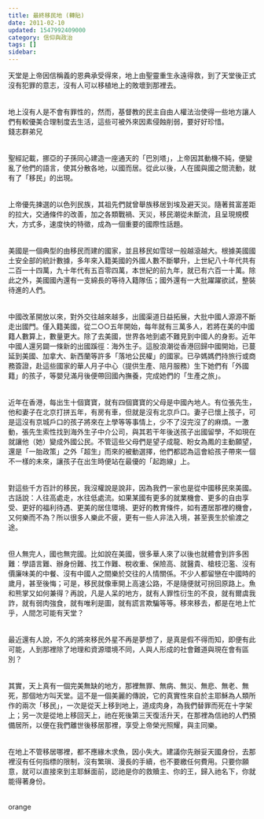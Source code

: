 ```yaml
---
title: 最終移民地 (轉貼)
date: 2011-02-10
updated: 1547992409000
category: 信仰與政治
tags: []
sidebar: 
---
```


<p>天堂是上帝因信稱義的恩典承受得來，地上由聖靈重生永遠得救，到了天堂後正式沒有犯罪的意志，沒有人可以移植地上的敗壞到那裡去。<br/><br/><br/>地上沒有人是不會有罪性的，然而，基督教的民主自由人權法治使得一些地方讓人們有較優美合理制度去生活，這些可被外來因素侵蝕削弱，要好好珍惜。<br/><!--more-->錢志群弟兄<br/><br/><br/>聖經記載，挪亞的子孫同心建造一座通天的「巴別塔」，上帝因其動機不純，便變亂了他們的語言，使其分散各地，以國而居。從此以後，人在國與國之間流動，就有了「移民」的出現。 <br/><br/><br/>上帝優先揀選的以色列民族，其祖先們就曾舉族移居到埃及避天災。隨著貧富差距的拉大，交通條件的改善，加之各類戰禍、天災，移民潮從未斷流，且呈現規模大，方式多，速度快的特徵，成為一個重要的國際性話題。 <br/><br/><br/>美國是一個典型的由移民而建的國家，並且移民如雪球一般越滾越大。根據美國國土安全部的統計數據，多年來入籍美國的外國人數不斷攀升，上世紀八十年代共有二百一十四萬，九十年代有五百零四萬，本世紀的前九年，就已有六百一十萬。除此之外，美國國內還有一支綿長的等待入籍隊伍；國外還有一大批躍躍欲試，整裝待進的人們。 <br/><br/><br/>中國改革開放以來，對外交往越來越多，出國渠道日益拓展，大批中國人源源不斷走出國門。僅入籍美國，從二○○五年開始，每年就有三萬多人，若將在美的中國籍人數算上，數量更大。除了去美國，世界各地到處不難見到中國人的身影。近年中國人還另闢一條新的出國蹊徑：海外生子。這股浪潮從香港回歸中國開始，已蔓延到美國、加拿大、新西蘭等許多「落地公民權」的國家。已孕媽媽們持旅行或商務簽證，赴這些國家的華人月子中心（提供生產、陪月服務）生下她們有「外國籍」的孩子，等嬰兒滿月後便帶回國內撫養，完成她們的「生產之旅」。 <br/><br/><br/>近年在香港，每出生十個寶寶，就有四個寶寶的父母是中國內地人。有位張先生，他和妻子在北京打拼五年，有房有車，但就是沒有北京戶口。妻子已懷上孩子，可是這沒有京城戶口的孩子將來在上學等等事情上，少不了沒完沒了的麻煩。一激動，張先生索性找到海外生子中介公司，與其若干年後送孩子出國留學，不如現在就讓他（她）變成外國公民。不管這些父母們是望子成龍、盼女為鳳的主動願望，還是「一胎政策」之外「超生」而來的被動選擇，他們都認為這會給孩子帶來一個不一樣的未來，讓孩子在出生時便站在最優的「起跑線」上。 <br/><br/><br/>對這些千方百計的移民，我沒權說是說非，因為我們一家也是從中國移民來美國。古話說：人往高處走，水往低處流。如果某國有更多的就業機會、更多的自由享受、更好的福利待遇、更美的居住環境、更好的教育條件，如有遷居那裡的機會，又何樂而不為？所以很多人樂此不疲，更有一些人非法入境，甚至喪生於偷渡之途。 <br/><br/><br/>但人無完人，國也無完國。比如說在美國，很多華人來了以後也就體會到許多困難：學語言難、辦身份難、找工作難、稅收重、保險高、就醫貴、槍枝氾濫、沒有價廉味美的中餐、沒有中國人之間樂於交往的人情關係。不少人都留戀在中國時的歲月，甚至後悔；可是，移民就像車開上高速公路，不是隨便就可拐回原路上。魚和熊掌又如何兼得？再說，凡是人呆的地方，就有人罪性衍生的不良，就有爾虞我詐，就有弱肉強食，就有唯利是圖，就有謊言欺騙等等。移來移去，都是在地上忙乎，人間怎可能有天堂？ <br/><br/><br/>最近還有人說，不久的將來移民外星不再是夢想了，是真是假不得而知，即便有此可能，人到那裡除了地理和資源環境不同，人與人形成的社會難道與現在會有區別？ <br/><br/><br/>其實，天上真有一個完美無缺的地方，那裡無罪、無病、無災、無悲、無老、無死，那個地方叫天堂。這不是一個美麗的傳說，它的真實性來自於主耶穌為人類所作的兩次「移民」，一次是從天上移到地上，道成肉身，為我們替罪而死在十字架上；另一次是從地上移回天上，祂在死後第三天復活升天，在那裡為信祂的人們預備居所，以便在我們離世後移居那裡，享受上帝榮光照耀，與主同樂。 <br/><br/><br/>在地上不管移居哪裡，都不應緣木求魚，因小失大。建議你先辦妥天國身份，去那裡沒有任何指標的限制，沒有繁瑣、漫長的手續，也不要繳任何費用。只要你願意，就可以直接來到主耶穌面前，認祂是你的救贖主、你的王，歸入祂名下，你就能得著身份。<br/><br/><br/>orange</p>